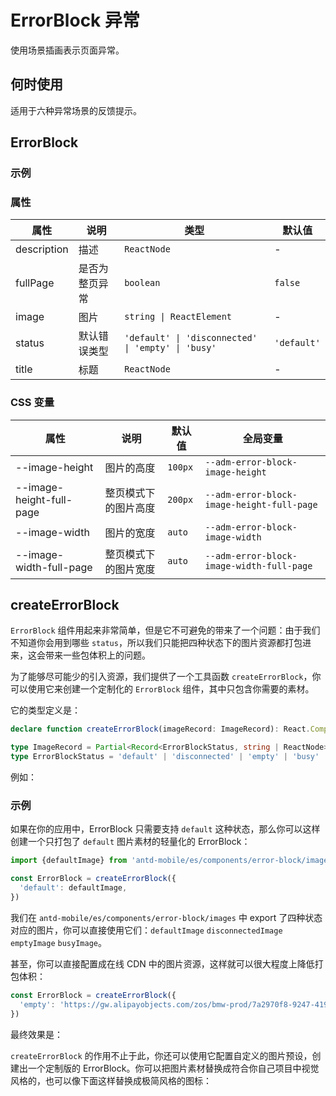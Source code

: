 # ErrorBlock 异常

使用场景插画表示页面异常。

## 何时使用

适用于六种异常场景的反馈提示。

## ErrorBlock

### 示例

<code src="./demos/demo-basic.tsx"></code>

<code src="./demos/demo-full-page.tsx"></code>

<code src="./demos/demo2.tsx"></code>

### 属性

| 属性        | 说明           | 类型                                               | 默认值      |
| ----------- | -------------- | -------------------------------------------------- | ----------- |
| description | 描述           | `ReactNode`                                        | -           |
| fullPage    | 是否为整页异常 | `boolean`                                          | `false`     |
| image       | 图片           | `string \| ReactElement`                           | -           |
| status      | 默认错误类型   | `'default' \| 'disconnected' \| 'empty' \| 'busy'` | `'default'` |
| title       | 标题           | `ReactNode`                                        | -           |

### CSS 变量

| 属性                     | 说明                 | 默认值  | 全局变量                                   |
| ------------------------ | -------------------- | ------- | ------------------------------------------ |
| --image-height           | 图片的高度           | `100px` | `--adm-error-block-image-height`           |
| --image-height-full-page | 整页模式下的图片高度 | `200px` | `--adm-error-block-image-height-full-page` |
| --image-width            | 图片的宽度           | `auto`  | `--adm-error-block-image-width`            |
| --image-width-full-page  | 整页模式下的图片宽度 | `auto`  | `--adm-error-block-image-width-full-page`  |

## createErrorBlock

`ErrorBlock` 组件用起来非常简单，但是它不可避免的带来了一个问题：由于我们不知道你会用到哪些 `status`，所以我们只能把四种状态下的图片资源都打包进来，这会带来一些包体积上的问题。

为了能够尽可能少的引入资源，我们提供了一个工具函数 `createErrorBlock`，你可以使用它来创建一个定制化的 `ErrorBlock` 组件，其中只包含你需要的素材。

它的类型定义是：

```ts
declare function createErrorBlock(imageRecord: ImageRecord): React.ComponentType

type ImageRecord = Partial<Record<ErrorBlockStatus, string | ReactNode>>
type ErrorBlockStatus = 'default' | 'disconnected' | 'empty' | 'busy'
```

例如：

### 示例

如果在你的应用中，ErrorBlock 只需要支持 `default` 这种状态，那么你可以这样创建一个只打包了 `default` 图片素材的轻量化的 ErrorBlock：

```jsx
import {defaultImage} from 'antd-mobile/es/components/error-block/images'

const ErrorBlock = createErrorBlock({
  'default': defaultImage,
})
```

我们在 `antd-mobile/es/components/error-block/images` 中 export 了四种状态对应的图片，你可以直接使用它们：`defaultImage` `disconnectedImage` `emptyImage` `busyImage`。

甚至，你可以直接配置成在线 CDN 中的图片资源，这样就可以很大程度上降低打包体积：

```jsx
const ErrorBlock = createErrorBlock({
  'empty': 'https://gw.alipayobjects.com/zos/bmw-prod/7a2970f8-9247-4196-b3b3-2d0218c18b59.svg',
})
```

最终效果是：

<code src="./demos/demo-3.tsx"></code>

`createErrorBlock` 的作用不止于此，你还可以使用它配置自定义的图片预设，创建出一个定制版的 ErrorBlock。你可以把图片素材替换成符合你自己项目中视觉风格的，也可以像下面这样替换成极简风格的图标：

<code src="./demos/demo-4.tsx"></code>
